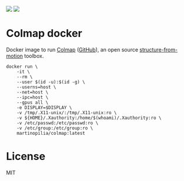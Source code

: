 ![](https://github.com/m-pilia/colmap-docker/workflows/Hadolint/badge.svg)
![](https://img.shields.io/docker/build/martinopilia/colmap)

# Colmap docker

Docker image to run [Colmap](https://colmap.github.io/)
([GitHub](https://github.com/colmap/colmap)), an open source
[structure-from-motion](https://en.wikipedia.org/wiki/Structure_from_motion)
toolbox.

```
docker run \
    -it \
    --rm \
    --user $(id -u):$(id -g) \
    --userns=host \
    --net=host \
    --ipc=host \
    --gpus all \
    -e DISPLAY=$DISPLAY \
    -v /tmp/.X11-unix/:/tmp/.X11-unix:ro \
    -v ${HOME}/.Xauthority:/home/$(whoami)/.Xauthority:ro \
    -v /etc/passwd:/etc/passwd:ro \
    -v /etc/group:/etc/group:ro \
    martinopilia/colmap:latest
```

# License

MIT
